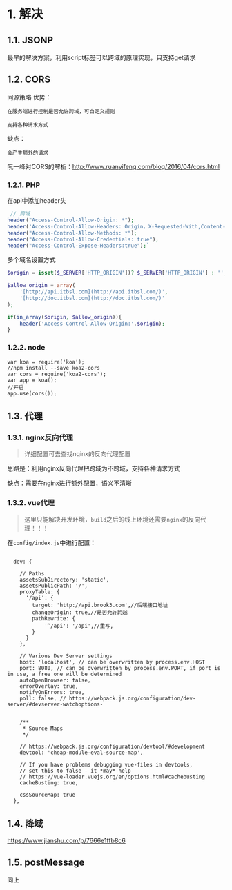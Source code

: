 # 1. 解决

## 1.1. JSONP
最早的解决方案，利用script标签可以跨域的原理实现，只支持get请求

## 1.2. CORS
同源策略
优势：

    在服务端进行控制是否允许跨域，可自定义规则

    支持各种请求方式

缺点：

    会产生额外的请求

阮一峰对CORS的解析：http://www.ruanyifeng.com/blog/2016/04/cors.html


### 1.2.1. PHP
在api中添加header头
```php
 // 跨域
header("Access-Control-Allow-Origin: *");
header('Access-Control-Allow-Headers: Origin，X-Requested-With,Content-Type,Accept,Token,Client,Upload');
header("Access-Control-Allow-Methods: *");
header("Access-Control-Allow-Credentials: true");
header("Access-Control-Expose-Headers:true");`
```
多个域名设置方式
```php
$origin = isset($_SERVER['HTTP_ORIGIN'])? $_SERVER['HTTP_ORIGIN'] : '';

$allow_origin = array(
    '[http://api.itbsl.com](http://api.itbsl.com/)',
    '[http://doc.itbsl.com](http://doc.itbsl.com/)'
);

if(in_array($origin, $allow_origin)){
    header('Access-Control-Allow-Origin:'.$origin);
}
```

### 1.2.2. node
```nodejs
var koa = require('koa');
//npm install --save koa2-cors
var cors = require('koa2-cors');
var app = koa();
//开启
app.use(cors());
```

## 1.3. 代理
### 1.3.1. nginx反向代理
> 详细配置可去查找nginx的反向代理配置

思路是：利用nginx反向代理把跨域为不跨域，支持各种请求方式

缺点：需要在nginx进行额外配置，语义不清晰

### 1.3.2. vue代理
> 这里只能解决开发环境，`build`之后的线上环境还需要`nginx`的反向代理！！！

在`config/index.js`中进行配置：
```vue

  dev: {

    // Paths
    assetsSubDirectory: 'static',
    assetsPublicPath: '/',
    proxyTable: {
      '/api': {
        target: 'http://api.brook3.com',//后端接口地址
        changeOrigin: true,//是否允许跨越
        pathRewrite: {
            '^/api': '/api',//重写,
        }
      }
    },

    // Various Dev Server settings
    host: 'localhost', // can be overwritten by process.env.HOST
    port: 8080, // can be overwritten by process.env.PORT, if port is in use, a free one will be determined
    autoOpenBrowser: false,
    errorOverlay: true,
    notifyOnErrors: true,
    poll: false, // https://webpack.js.org/configuration/dev-server/#devserver-watchoptions-

    
    /**
     * Source Maps
     */

    // https://webpack.js.org/configuration/devtool/#development
    devtool: 'cheap-module-eval-source-map',

    // If you have problems debugging vue-files in devtools,
    // set this to false - it *may* help
    // https://vue-loader.vuejs.org/en/options.html#cachebusting
    cacheBusting: true,

    cssSourceMap: true
  },
```

## 1.4. 降域
https://www.jianshu.com/p/7666e1ffb8c6

## 1.5. postMessage
同上
